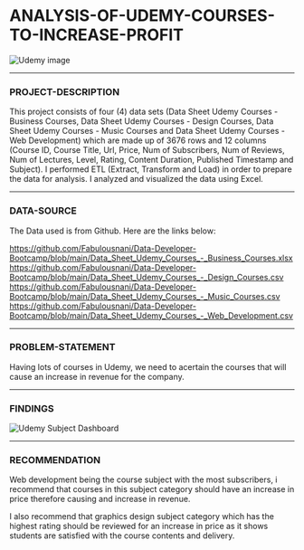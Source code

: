 # ANALYSIS-OF-UDEMY-COURSES-TO-INCREASE-PROFIT
![Udemy image](https://user-images.githubusercontent.com/110602626/185659687-1b66408e-90c8-4df6-bf01-38e8240b86ca.PNG)
____________
### PROJECT-DESCRIPTION

This project consists of four (4) data sets (Data Sheet Udemy Courses - Business Courses, Data Sheet Udemy Courses - Design Courses,  Data Sheet Udemy Courses - Music Courses and Data Sheet Udemy Courses - Web Development) which are made up of 3676 rows and 12 columns (Course ID, Course Title, Url, Price, Num of Subscribers, Num of Reviews, Num of Lectures, Level, Rating, Content Duration, Published Timestamp and Subject). I performed ETL (Extract, Transform and Load) in order to prepare the data for analysis. I analyzed and visualized the data using Excel.
____________
### DATA-SOURCE

The Data used is from Github. Here are the links below:

https://github.com/Fabulousnani/Data-Developer-Bootcamp/blob/main/Data_Sheet_Udemy_Courses_-_Business_Courses.xlsx
https://github.com/Fabulousnani/Data-Developer-Bootcamp/blob/main/Data_Sheet_Udemy_Courses_-_Design_Courses.csv
https://github.com/Fabulousnani/Data-Developer-Bootcamp/blob/main/Data_Sheet_Udemy_Courses_-_Music_Courses.csv
https://github.com/Fabulousnani/Data-Developer-Bootcamp/blob/main/Data_Sheet_Udemy_Courses_-_Web_Development.csv

____________
### PROBLEM-STATEMENT

Having lots of courses in Udemy, we need to acertain the courses that will cause an increase in revenue for the company.
____________
### FINDINGS

![Udemy Subject Dashboard](https://user-images.githubusercontent.com/110602626/185660860-c60adb8e-a536-40a2-adbc-ea9fe487b1ee.PNG)
____________
### RECOMMENDATION

Web development being the course subject with the most subscribers, i recommend that courses in this subject category should have an increase in price therefore causing and increase in revenue.

I also recommend that graphics design subject category which has the highest rating should be reviewed for an increase in price as it shows students are satisfied with the course contents and delivery.
